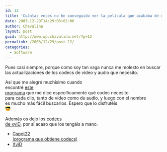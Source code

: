 ```yaml
---
id: 12
title: 'Cuántas veces no he conseguido ver la película que acababa de conseguir…'
date: 2003-12-29T14:29:03+02:00
author: Chavalina
layout: post
guid: http://www.wp.chavalina.net/?p=12
permalink: /2003/12/29/post-12/
categories:
  - Software
---
```

<p align="left">
  Pues casi siempre, porque como soy tan vaga nunca me molesto en buscar<br /> las actualizaciones de los codecs de v&iacute;deo y audio que necesito.
</p>

<p align="left">
  As&iacute; que me alegré much&iacute;simo cuando<br /> encontré <a href="ficheros/ficheros.php#musica">este<br /> programa</a> que me dice espec&iacute;ficamente qué codec necesito<br /> para cada clip, tanto de v&iacute;deo como de audio, y luego con el nombre<br /> es mucho más fácil buscarlos. Espero que lo disfrutéis<br /> <img src="./imagenes/emoticonos/gafas.gif" alt="emo" />
</p>

<p align="left">
  Además os dejo los <a href="ficheros/ficheros.php#musica">codecs<br /> de xviD,</a> por si acaso que los tengáis a mano.
</p>

  * [Gspot22  
    (programa que obtiene codecs)](ficheros/ficheros.php#musica)
  * [XviD](ficheros/ficheros.php#musica)
